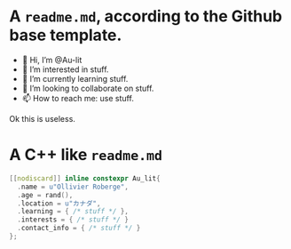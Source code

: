 # A `readme.md`, according to the Github base template.

- 👋 Hi, I’m @Au-lit
- 👀 I’m interested in stuff.
- 🌱 I’m currently learning stuff.
- 💞️ I’m looking to collaborate on stuff.
- 📫 How to reach me: use stuff.

Ok this is useless.

# A C++ like `readme.md`
```cpp
[[nodiscard]] inline constexpr Au_lit{
  .name = u"Ollivier Roberge",
  .age = rand(),
  .location = u"カナダ",
  .learning = { /* stuff */ },
  .interests = { /* stuff */ }
  .contact_info = { /* stuff */ }
};
```
<!---
Au-lit/Au-lit is a ✨ special ✨ repository because its `README.md` (this file) appears on your GitHub profile.
You can click the Preview link to take a look at your changes.
--->

